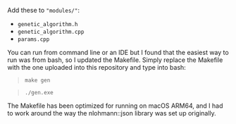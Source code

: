 Add these to `"modules/"`:

- `genetic_algorithm.h`
- `genetic_algorithm.cpp`
- `params.cpp`

You can run from command line or an IDE but I found that the easiest way to run was from bash, so I updated the Makefile. Simply replace the Makefile with the one uploaded into this repository and type into bash:

> `make gen`

> `./gen.exe`

The Makefile has been optimized for running on macOS ARM64, and I had to work around the way the nlohmann::json library was set up originally. 
